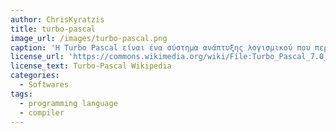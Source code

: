 ```yaml
---
author: ChrisKyratzis
title: turbo-pascal
image_url: /images/turbo-pascal.png
caption: 'Η Turbo Pascal είναι ένα σύστημα ανάπτυξης λογισμικού που περιλαμβάνει ένα μεταγλωττιστή και ένα ολοκληρωμένο περιβάλλον ανάπτυξης για τη γλώσσα προγραμματισμού Pascal. Ξεκίνησε το 1983 από την εταιρεία Borland και αντικαταστάθηκε από το περιβάλλον γρήγορης ανάπτυξης εφαρμογών Delphi της ίδιας εταιρείας. Από τα πιο γνωστά συμβατά προγράμματα είναι η Free Pascal και η Visual Pascal.'
license_url: 'https://commons.wikimedia.org/wiki/File:Turbo_Pascal_7.0_Scrren.png'
license_text: Turbo-Pascal Wikipedia
categories:
  - Softwares
tags:
  - programming language
  - compiler
---
```


